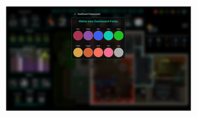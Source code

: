 ![01_Dashboard_Farbauswahl](https://github.com/MaxxKra/SHB-Main-Dashboard/blob/main/01_Haupt-Dashboard/PopUps/Popup_Bilder/01_Dashboard_Farbauswahl.png)
